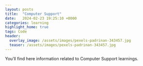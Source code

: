 ```yaml
---
layout: posts
title:  "Computer Support"
date:   2024-02-23 19:25:10 +0000
categories: learning
highlight_home: true
tags: Code
header:
  overlay_image: /assets/images/pexels-padrinan-343457.jpg
  teaser: /assets/images/pexels-padrinan-343457.jpg
---
```

You’ll find here information related to Computer Support learnings.
